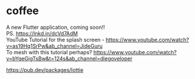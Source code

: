 # coffee

A new Flutter application, coming soon!! </br>
PS. https://lnkd.in/dcVd7AdM </br>
YouTube Tutorial for the splash screen - https://www.youtube.com/watch?v=as19Hq1SrPw&ab_channel=JideGuru </br>
To mesh with this tutorial perhaps? https://www.youtube.com/watch?v=bYqeGigTsBw&t=124s&ab_channel=diegoveloper </br>

https://pub.dev/packages/lottie </br>

